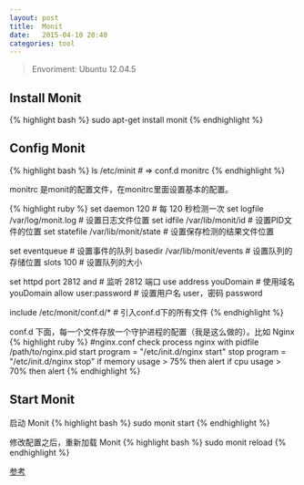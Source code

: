 ```yaml
---
layout: post
title:  Monit
date:   2015-04-10 20:40
categories: tool
---
```

> Envoriment: Ubuntu 12.04.5

## Install Monit ##

{% highlight bash %}
sudo apt-get install monit
{% endhighlight %}

## Config Monit ##

{% highlight bash %}
ls /etc/minit  # => conf.d  monitrc
{% endhighlight %}

monitrc 是monit的配置文件，在monitrc里面设置基本的配置。

{% highlight ruby %}
set daemon 120                     # 每 120 秒检测一次
set logfile /var/log/monit.log     # 设置日志文件位置
set idfile /var/lib/monit/id       # 设置PID文件的位置
set statefile /var/lib/monit/state # 设置保存检测的结果文件位置

set eventqueue                     # 设置事件的队列
    basedir /var/lib/monit/events  # 设置队列的存储位置
    slots 100                      # 设置队列的大小

set httpd port 2812 and            # 监听 2812 端口
  use address youDomain            # 使用域名 youDomain
  allow user:password              # 设置用户名 user，密码 password

include /etc/monit/conf.d/*        # 引入conf.d下的所有文件
{% endhighlight %}

conf.d 下面，每一个文件存放一个守护进程的配置（我是这么做的）。比如 Nginx
{% highlight ruby %}
#nginx.conf
check process nginx with pidfile /path/to/nginx.pid
  start program = "/etc/init.d/nginx start"
  stop program = "/etc/init.d/nginx stop"
  if memory usage > 75% then alert
  if cpu usage > 70% then alert
{% endhighlight %}

## Start Monit ##
启动 Monit
{% highlight bash %}
sudo monit start
{% endhighlight %}

修改配置之后，重新加载 Monit
{% highlight bash %}
sudo monit reload
{% endhighlight %}

[参考](http://www.vpser.net/manage/monit.html)